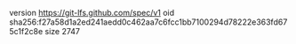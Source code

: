 version https://git-lfs.github.com/spec/v1
oid sha256:f27a58d1a2ed241aedd0c462aa7c6fcc1bb7100294d78222e363fd675c1f2c8e
size 2747
